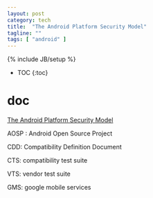 ```yaml
---
layout: post
category: tech
title:  "The Android Platform Security Model"
tagline: ""
tags: [ "android" ] 
---
```

{% include JB/setup %}

* TOC
{:toc}

# doc

[The Android Platform Security Model](https://arxiv.org/pdf/1904.05572.pdf)

AOSP : Android Open Source Project

CDD: Compatibility Definition Document

CTS: compatibility test suite

VTS: vendor test suite

GMS: google mobile services


